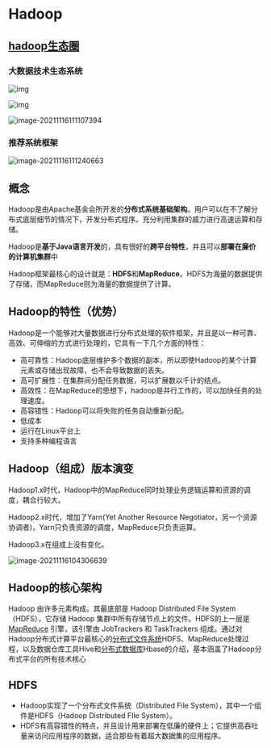 # Hadoop

## [hadoop生态圈](https://blog.csdn.net/sanmi8276/article/details/113825053)

### 大数据技术生态系统

![img](https://img-blog.csdnimg.cn/20201206145055637.png?x-oss-process=image/watermark,type_ZmFuZ3poZW5naGVpdGk,shadow_10,text_aHR0cHM6Ly9ibG9nLmNzZG4ubmV0L3FxXzQyMzYzMDMy,size_16,color_FFFFFF,t_70)

![img](https://img-blog.csdnimg.cn/20201206145117617.png?x-oss-process=image/watermark,type_ZmFuZ3poZW5naGVpdGk,shadow_10,text_aHR0cHM6Ly9ibG9nLmNzZG4ubmV0L3FxXzQyMzYzMDMy,size_16,color_FFFFFF,t_70)

![image-20211116111107394](C:\Users\lfl\AppData\Roaming\Typora\typora-user-images\image-20211116111107394.png)

### 推荐系统框架

![image-20211116111240663](C:\Users\lfl\AppData\Roaming\Typora\typora-user-images\image-20211116111240663.png)

## 概念

Hadoop是由Apache基金会所开发的**分布式系统基础架构**。用户可以在不了解分布式底层细节的情况下，开发分布式程序。充分利用集群的威力进行高速运算和存储。

Hadoop是**基于Java语言开发**的，具有很好的**跨平台特性**，并且可以**部署在廉价的计算机集群**中

Hadoop框架最核心的设计就是：**HDFS**和**MapReduce**。HDFS为海量的数据提供了存储，而MapReduce则为海量的数据提供了计算。

## Hadoop的特性（优势）

Hadoop是一个能够对大量数据进行分布式处理的软件框架，并且是以一种可靠、高效、可伸缩的方式进行处理的，它具有一下几个方面的特性：

* 高可靠性：Hadoop底层维护多个数据的副本，所以即使Hadoop的某个计算元素或存储出现故障，也不会导致数据的丢失。
* 高可扩展性：在集群间分配任务数据，可以扩展数以千计的结点。
* 高效性：在MapReduce的思想下，hadoop是并行工作的，可以加快任务的处理速度。
* 高容错性：Hadoop可以将失败的任务自动重新分配。
* 低成本
* 运行在Linux平台上
* 支持多种编程语言

## Hadoop（组成）版本演变

Hadoop1.x时代，Hadoop中的MapReduce同时处理业务逻辑运算和资源的调度，耦合行较大。

Hadoop2.x时代，增加了Yarn(Yet Another Resource Negotiator，另一个资源协调者)，Yarn只负责资源的调度，MapReduce只负责运算。

Hadoop3.x在组成上没有变化。

![image-20211116104306639](C:\Users\lfl\AppData\Roaming\Typora\typora-user-images\image-20211116104306639.png)

## Hadoop的核心架构

Hadoop 由许多元素构成。其最底部是 Hadoop Distributed File System（HDFS），它存储 Hadoop 集群中所有存储节点上的文件。HDFS的上一层是[MapReduce](https://baike.baidu.com/item/MapReduce) 引擎，该引擎由 JobTrackers 和 TaskTrackers 组成。通过对Hadoop分布式计算平台最核心的[分布式文件系统](https://baike.baidu.com/item/分布式文件系统/1250388)HDFS、MapReduce处理过程，以及数据仓库工具Hive和[分布式数据库](https://baike.baidu.com/item/分布式数据库/1238109)Hbase的介绍，基本涵盖了Hadoop分布式平台的所有技术核心

## HDFS

* Hadoop实现了一个分布式文件系统（Distributed File System），其中一个组件是HDFS（Hadoop Distributed FIle System）。
* HDFS有高容错性的特点，并且设计用来部署在低廉的硬件上；它提供高吞吐量来访问应用程序的数据，适合那些有着超大数据集的应用程序。